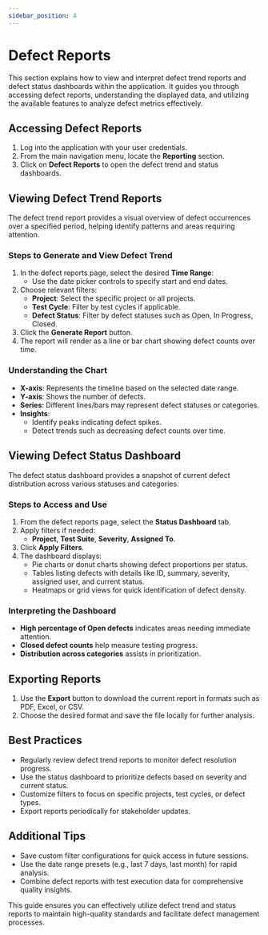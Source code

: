 ```yaml
---
sidebar_position: 4
---
```


# Defect Reports

This section explains how to view and interpret defect trend reports and defect status dashboards within the application. It guides you through accessing defect reports, understanding the displayed data, and utilizing the available features to analyze defect metrics effectively.

## Accessing Defect Reports

1. Log into the application with your user credentials.
2. From the main navigation menu, locate the **Reporting** section.
3. Click on **Defect Reports** to open the defect trend and status dashboards.

## Viewing Defect Trend Reports

The defect trend report provides a visual overview of defect occurrences over a specified period, helping identify patterns and areas requiring attention.

### Steps to Generate and View Defect Trend

1. In the defect reports page, select the desired **Time Range**:
   - Use the date picker controls to specify start and end dates.
2. Choose relevant filters:
   - **Project**: Select the specific project or all projects.
   - **Test Cycle**: Filter by test cycles if applicable.
   - **Defect Status**: Filter by defect statuses such as Open, In Progress, Closed.
3. Click the **Generate Report** button.
4. The report will render as a line or bar chart showing defect counts over time.

### Understanding the Chart

- **X-axis**: Represents the timeline based on the selected date range.
- **Y-axis**: Shows the number of defects.
- **Series**: Different lines/bars may represent defect statuses or categories.
- **Insights**:
  - Identify peaks indicating defect spikes.
  - Detect trends such as decreasing defect counts over time.

## Viewing Defect Status Dashboard

The defect status dashboard provides a snapshot of current defect distribution across various statuses and categories.

### Steps to Access and Use

1. From the defect reports page, select the **Status Dashboard** tab.
2. Apply filters if needed:
   - **Project**, **Test Suite**, **Severity**, **Assigned To**.
3. Click **Apply Filters**.
4. The dashboard displays:
   - Pie charts or donut charts showing defect proportions per status.
   - Tables listing defects with details like ID, summary, severity, assigned user, and current status.
   - Heatmaps or grid views for quick identification of defect density.

### Interpreting the Dashboard

- **High percentage of Open defects** indicates areas needing immediate attention.
- **Closed defect counts** help measure testing progress.
- **Distribution across categories** assists in prioritization.

## Exporting Reports

1. Use the **Export** button to download the current report in formats such as PDF, Excel, or CSV.
2. Choose the desired format and save the file locally for further analysis.

## Best Practices

- Regularly review defect trend reports to monitor defect resolution progress.
- Use the status dashboard to prioritize defects based on severity and current status.
- Customize filters to focus on specific projects, test cycles, or defect types.
- Export reports periodically for stakeholder updates.

## Additional Tips

- Save custom filter configurations for quick access in future sessions.
- Use the date range presets (e.g., last 7 days, last month) for rapid analysis.
- Combine defect reports with test execution data for comprehensive quality insights.

This guide ensures you can effectively utilize defect trend and status reports to maintain high-quality standards and facilitate defect management processes.